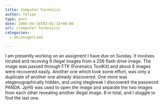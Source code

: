 ```yaml
---
title: Computer Forensics
author: felipe
type: post
date: 2009-04-16T03:01:32+00:00
url: /computer-forensics/
categories:
  - Uncategorized

---
```

I am presently working on an assigment I have due on Sunday. It involves located and recoving 9 illegal images from a 256 flash drive image. The image was passed through FTK (Forensics ToolKit) and about 6 images were recovered easily. Another one which took some effort, was only a duplicate of another one already discovered. One more was steganographically hidden, and using stegbreak I discovered the password PANDA. JpHS was used to open the image and separate the two images from each other revealing another illegal image. 8 in total, and I stuggle to find the last one.